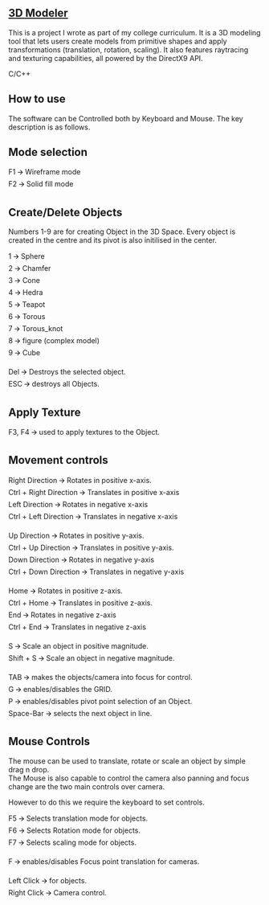 <ins>3D Modeler</ins>
-----------
This is a project I wrote as part of my college curriculum.
It is a 3D modeling tool that lets users create models from primitive shapes and apply transformations (translation, rotation, scaling). It also features raytracing and texturing capabilities, all powered by the DirectX9 API.

C/C++

How to use
----------
The software can be Controlled both by Keyboard and Mouse.
The key description is as follows.

Mode selection
--------------
F1 🡪 Wireframe mode  
F2 🡪 Solid fill mode  


Create/Delete Objects
---------------------
Numbers 1-9 are for creating Object in the 3D Space. Every object is created in the centre and its pivot is also initilised in the center.

1 🡪 Sphere  
2 🡪 Chamfer  
3 🡪 Cone  
4 🡪 Hedra  
5 🡪 Teapot  
6 🡪 Torous  
7 🡪 Torous_knot  
8 🡪 figure (complex model)  
9 🡪 Cube  

Del 🡪 Destroys the selected object.  
ESC 🡪 destroys all Objects.  

Apply Texture
-------------
F3, F4 🡪  used to apply textures to the Object.  


Movement controls
-----------------
Right Direction 🡪 Rotates in positive x-axis.  
Ctrl + Right Direction 🡪 Translates in positive x-axis  
Left Direction 🡪 Rotates in negative x-axis  
Ctrl + Left Direction 🡪 Translates in negative x-axis  

Up Direction 🡪 Rotates in positive y-axis.  
Ctrl + Up Direction 🡪 Translates in positive y-axis.  
Down Direction 🡪 Rotates in negative y-axis  
Ctrl + Down Direction 🡪 Translates in negative y-axis  

Home 🡪 Rotates in positive z-axis.  
Ctrl + Home 🡪 Translates in positive z-axis.  
End 🡪 Rotates in negative z-axis  
Ctrl + End 🡪 Translates in negative z-axis  

S 🡪 Scale an object in positive magnitude.  
Shift + S 🡪 Scale an object in negative magnitude.  

TAB 🡪 makes the objects/camera into focus for control.  
G 🡪 enables/disables the GRID.  
P 🡪 enables/disables pivot point selection of an Object.  
Space-Bar 🡪 selects the next object in line.  

Mouse Controls
--------------
The mouse can be used to translate, rotate or scale an object by simple drag n drop.  
The Mouse is also capable to control the camera also panning and focus change are the two main controls over camera.  

However to do this we require the keyboard to set controls.  

F5 🡪 Selects translation mode for objects.  
F6 🡪 Selects Rotation mode for objects.  
F7 🡪 Selects scaling mode for objects.  

F 🡪 enables/disables Focus point translation for cameras.  

Left Click 🡪 for objects.  
Right Click 🡪 Camera control.  
